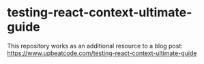 # testing-react-context-ultimate-guide
This repository works as an additional resource to a blog post: https://www.upbeatcode.com/testing-react-context-ultimate-guide
